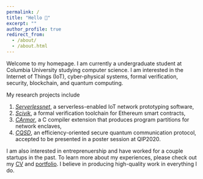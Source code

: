 ```yaml
---
permalink: /
title: "Hello 👋" 
excerpt: ""
author_profile: true
redirect_from: 
  - /about/
  - /about.html
---
```


Welcome to my homepage. I am currently a undergraduate student at Columbia University studying computer science. I am interested in the Internet of Things (IoT), cyber-physical systems, formal verification, security, blockchain, and quantum computing.

My research projects include 
1. [<i>Serverlessnet</i>](/portfolio/1-serverlessnet), a serverless-enabled IoT network prototyping software,
2. [<i>Scivik</i>](/portfolio/2-scivik), a formal verification toolchain for Ethereum smart contracts, 
3. [<i>CArmor</i>](/portfolio/3-carmor), a C compiler extension that produces program partitions for network enclaves,
4. [<i>CQSD</i>](/portfolio/4-cqsd), an efficiency-oriented secure quantum communication protocol, accepted to be presented in a poster session at QIP2020.

I am also interested in entreprenuership and have worked for a couple startups in the past. To learn more about my experiences, please check out my [CV](/files/Shaokai_Lin_CV.pdf) and [portfolio](/portfolio). I believe in producing high-quality work in everything I do.
